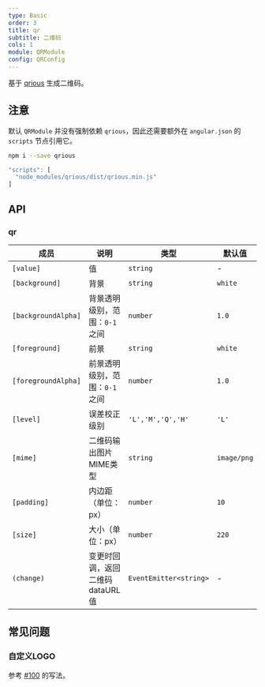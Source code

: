 ```yaml
---
type: Basic
order: 3
title: qr
subtitle: 二维码
cols: 1
module: QRModule
config: QRConfig
---
```


基于 [qrious](https://neocotic.com/qrious) 生成二维码。

## 注意

默认 `QRModule` 并没有强制依赖 `qrious`，因此还需要额外在 `angular.json` 的 `scripts` 节点引用它。

```bash
npm i --save qrious
```

```ts
"scripts": [
  "node_modules/qrious/dist/qrious.min.js"
]
```

## API

### qr

成员 | 说明 | 类型 | 默认值
----|------|-----|------
`[value]` | 值 | `string` | -
`[background]` | 背景 | `string` | `white`
`[backgroundAlpha]` | 背景透明级别，范围：`0-1` 之间 | `number` | `1.0`
`[foreground]` | 前景 | `string` | `white`
`[foregroundAlpha]` | 前景透明级别，范围：`0-1` 之间 | `number` | `1.0`
`[level]` | 误差校正级别 | `'L','M','Q','H'` | `'L'`
`[mime]` | 二维码输出图片MIME类型 | `string` | `image/png`
`[padding]` | 内边距（单位：px） | `number` | `10`
`[size]` | 大小（单位：px） | `number` | `220`
`(change)` | 变更时回调，返回二维码dataURL值 | `EventEmitter<string>` | -

## 常见问题

### 自定义LOGO

参考 [#100](https://github.com/neocotic/qrious/issues/100#issuecomment-308249343) 的写法。
